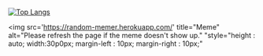 
[![Top Langs](https://github-readme-stats.vercel.app/api/top-langs/?username=rohcatman&layout=compact&theme=dracula)](https://github.com/metleeha)

<img src='https://random-memer.herokuapp.com/' title="Meme" alt="Please refresh the page if the meme doesn't show up." "style="height : auto; width:30p0px; margin-left : 10px; margin-right : 10px;"

<!-- Markdown -->

